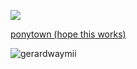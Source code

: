 ![](https://komarev.com/ghpvc/?username=NOISEPREACHER&color=690000&label=BLOOD-OF-MORTALS-I'VE-SUCKED&style=plastic)

[ponytown (hope this works)](https://rentry.co/iwannawannawannawannawannaseethelight)

![gerardwaymii](https://files.catbox.moe/gvj5rv.png)
